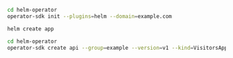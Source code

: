 
```bash
cd helm-operator
operator-sdk init --plugins=helm --domain=example.com
```

```bash
helm create app
```

```bash
cd helm-operator
operator-sdk create api --group=example --version=v1 --kind=VisitorsApp 
```

